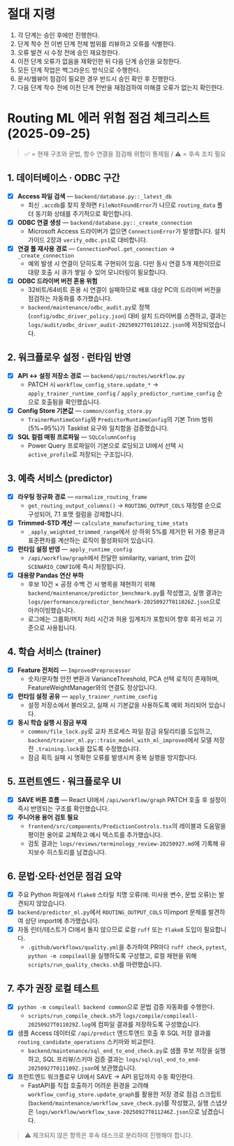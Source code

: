 # 절대 지령
1. 각 단계는 승인 후에만 진행한다.
2. 단계 착수 전 이번 단계 전체 범위를 리뷰하고 오류를 식별한다.
3. 오류 발견 시 수정 전에 승인 재요청한다.
4. 이전 단계 오류가 없음을 재확인한 뒤 다음 단계 승인을 요청한다.
5. 모든 단계 작업은 백그라운드 방식으로 수행한다.
6. 문서/웹뷰어 점검이 필요한 경우 반드시 승인 확인 후 진행한다.
7. 다음 단계 착수 전에 이전 단계 전반을 재점검하여 미해결 오류가 없는지 확인한다.

# Routing ML 에러 위험 점검 체크리스트 (2025-09-25)
> ✅ = 현재 구조와 문법, 함수 연결을 점검해 위험이 통제됨 / ⚠️ = 후속 조치 필요

## 1. 데이터베이스 · ODBC 구간
- [x] **Access 파일 검색** — `backend/database.py::_latest_db`
  - 최신 `.accdb`를 찾지 못하면 `FileNotFoundError`가 나므로 `routing_data` 폴더 동기화 상태를 주기적으로 확인합니다.
- [x] **ODBC 연결 생성** — `backend/database.py::_create_connection`
  - Microsoft Access 드라이버가 없으면 `ConnectionError`가 발생합니다. 설치 가이드 2장과 `verify_odbc.ps1`로 대비합니다.
- [x] **연결 풀 재사용 경로** — `ConnectionPool.get_connection` → `_create_connection`
  - 예외 발생 시 연결이 닫히도록 구현되어 있음. 다만 동시 연결 5개 제한이므로 대량 호출 시 큐가 쌓일 수 있어 모니터링이 필요합니다.
- [x] **ODBC 드라이버 버전 혼용 위험**
  - 32비트/64비트 혼용 시 연결이 실패하므로 배포 대상 PC의 드라이버 버전을 점검하는 자동화를 추가했습니다.
  - `backend/maintenance/odbc_audit.py`로 정책(`config/odbc_driver_policy.json`) 대비 설치 드라이버를 스캔하고, 결과는 `logs/audit/odbc_driver_audit-20250927T011012Z.json`에 저장되었습니다.

## 2. 워크플로우 설정 · 런타임 반영
- [x] **API ↔ 설정 저장소 경로** — `backend/api/routes/workflow.py`
  - PATCH 시 `workflow_config_store.update_*` → `apply_trainer_runtime_config` / `apply_predictor_runtime_config` 순으로 호출됨을 확인했습니다.
- [x] **Config Store 기본값** — `common/config_store.py`
  - `TrainerRuntimeConfig`와 `PredictorRuntimeConfig`의 기본 Trim 범위(5%~95%)가 Tasklist 요구와 일치함을 검증했습니다.
- [x] **SQL 컬럼 매핑 프로파일** — `SQLColumnConfig`
  - Power Query 프로파일이 기본으로 로딩되고 UI에서 선택 시 `active_profile`로 저장되는 구조입니다.

## 3. 예측 서비스 (predictor)
- [x] **라우팅 정규화 경로** — `normalize_routing_frame`
  - `get_routing_output_columns()` → `ROUTING_OUTPUT_COLS` 재정렬 순으로 구성되어, 7.1 포맷 컬럼을 강제합니다.
- [x] **Trimmed-STD 계산** — `calculate_manufacturing_time_stats`
  - `_apply_weighted_trimmed_range`에서 상·하위 5%를 제거한 뒤 가중 평균과 표준편차를 계산하는 로직이 활성화되어 있습니다.
- [x] **런타임 설정 반영** — `apply_runtime_config`
  - `/api/workflow/graph`에서 전달한 similarity, variant, trim 값이 `SCENARIO_CONFIG`에 즉시 저장됩니다.
- [x] **대용량 Pandas 연산 부하**
  - 후보 10건 × 공정 수백 건 시 병목을 재현하기 위해 `backend/maintenance/predictor_benchmark.py`를 작성했고, 실행 결과는 `logs/performance/predictor_benchmark-20250927T011026Z.json`으로 아카이빙했습니다.
  - 로그에는 그룹화/머지 처리 시간과 허용 임계치가 포함되어 향후 회귀 비교 기준으로 사용됩니다.

## 4. 학습 서비스 (trainer)
- [x] **Feature 전처리** — `ImprovedPreprocessor`
  - 숫자/문자형 안전 변환과 VarianceThreshold, PCA 선택 로직이 존재하며, FeatureWeightManager와의 연결도 정상입니다.
- [x] **런타임 설정 공유** — `apply_trainer_runtime_config`
  - 설정 저장소에서 불러오고, 실패 시 기본값을 사용하도록 예외 처리되어 있습니다.
- [x] **동시 학습 실행 시 잠금 부재**
  - `common/file_lock.py`로 교차 프로세스 파일 잠금 유틸리티를 도입하고, `backend/trainer_ml.py::train_model_with_ml_improved`에서 모델 저장 전 `.training.lock`을 잡도록 수정했습니다.
  - 잠금 획득 실패 시 명확한 오류를 발생시켜 중복 실행을 방지합니다.

## 5. 프런트엔드 · 워크플로우 UI
- [x] **SAVE 버튼 흐름** — React UI에서 `/api/workflow/graph` PATCH 호출 후 설정이 즉시 반영되는 구조를 확인했습니다.
- [x] **주니어용 용어 검토 필요**
  - `frontend/src/components/PredictionControls.tsx`의 레이블과 도움말을 평이한 용어로 교체하고 예시 텍스트를 추가했습니다.
  - 검토 결과는 `logs/reviews/terminology_review-20250927.md`에 기록해 유지보수 히스토리를 남겼습니다.

## 6. 문법·오타·선언문 점검 요약
- [x] 주요 Python 파일에서 `flake8` 스타일 치명 오류(예: 미사용 변수, 문법 오류)는 발견되지 않았습니다.
- [x] `backend/predictor_ml.py`에서 `ROUTING_OUTPUT_COLS` 미import 문제를 발견하여 상단 import에 추가했습니다.
- [x] 자동 린터/테스트가 CI에서 돌지 않으므로 로컬 `ruff` 또는 `flake8` 도입이 필요합니다.
  - `.github/workflows/quality.yml`을 추가하여 PR마다 `ruff check`, `pytest`, `python -m compileall`을 실행하도록 구성했고, 로컬 재현을 위해 `scripts/run_quality_checks.sh`를 마련했습니다.

## 7. 추가 권장 로컬 테스트
- [x] `python -m compileall backend common`으로 문법 검증 자동화를 수행한다.
  - `scripts/run_compile_check.sh`가 `logs/compile/compileall-20250927T011029Z.log`에 컴파일 결과를 저장하도록 구성했습니다.
- [x] 샘플 Access 데이터로 `/api/predict` 엔드투엔드 호출 후 SQL 저장 결과를 `routing_candidate_operations` 스키마와 비교한다.
  - `backend/maintenance/sql_end_to_end_check.py`로 샘플 후보 저장을 실행하고, SQL 프리뷰/스키마 검증 결과는 `logs/sql/sql_end_to_end-20250927T011109Z.json`에 보관했습니다.
- [x] 프런트엔드 워크플로우 UI에서 SAVE → API 응답까지 수동 확인한다.
  - FastAPI를 직접 호출하기 어려운 환경을 고려해 `workflow_config_store.update_graph`를 활용한 저장 경로 점검 스크립트(`backend/maintenance/workflow_save_check.py`)를 작성했고, 실행 스냅샷은 `logs/workflow/workflow_save-20250927T011246Z.json`으로 남겼습니다.

> ⚠️ 체크되지 않은 항목은 후속 태스크로 분리하여 진행해야 합니다.
